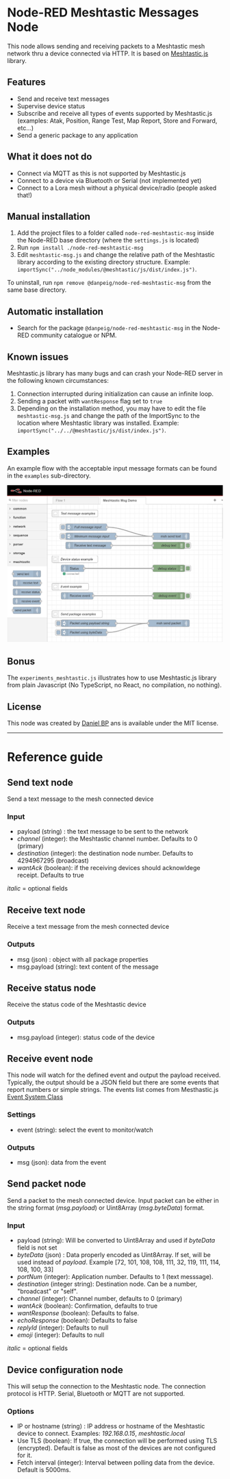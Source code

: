 # Node-RED Meshtastic Messages Node

This node allows sending and receiving packets to a Meshtastic mesh network thru a device connected via HTTP. It is based on [Meshtastic.js](https://js.meshtastic.org/) library.

## Features
- Send and receive text messages
- Supervise device status
- Subscribe and receive all types of events supported by Meshtastic.js (examples: Atak, Position, Range Test, Map Report, Store and Forward, etc...)
- Send a generic package to any application

## What it does not do
- Connect via MQTT as this is not supported by Meshtastic.js
- Connect to a device via Bluetooth or Serial (not implemented yet)
- Connect to a Lora mesh without a physical device/radio (people asked that!)

## Manual installation
1. Add the project files to a folder called `node-red-meshtastic-msg` inside the Node-RED base directory (where the `settings.js` is located)
2. Run `npm install ./node-red-meshtastic-msg`
3. Edit `meshtastic-msg.js` and change the relative path of the Meshtastic library according to the existing directory structure. Example: `importSync("../node_modules/@meshtastic/js/dist/index.js")`.

To uninstall, run `npm remove @danpeig/node-red-meshtastic-msg` from the same base directory.

## Automatic installation
- Search for the package `@danpeig/node-red-meshtastic-msg` in the Node-RED community catalogue or NPM.

## Known issues
Meshtastic.js library has many bugs and can crash your Node-RED server in the following known circumstances:
1. Connection interrupted during initialization can cause an infinite loop.
2. Sending a packet with `wantResponse` flag set to `true`
3. Depending on the installation method, you may have to edit the file `meshtastic-msg.js` and change the path of the ImportSync to the location where Meshtastic library was installed. Example: `importSync("../../@meshtastic/js/dist/index.js")`.

## Examples
An example flow with the acceptable input message formats can be found in the `examples` sub-directory.

![Example flow](resources/flow_example.png "Example flow")

## Bonus
The `experiments_meshtastic.js` illustrates how to use Meshtastic.js library from plain Javascript (No TypeScript, no React, no compilation, no nothing).

## License
This node was created by [Daniel BP](http://www.danbp.org) ans is available under the MIT license.

----
# Reference guide

## Send text node
Send a text message to the mesh connected device

### Input
- payload (string) :  the text message to be sent to the network
- *channel* (integer):  the Meshtastic channel number. Defaults to 0 (primary)
- *destination* (integer):  the destination node number. Defaults to 4294967295 (broadcast)
- *wantAck* (boolean):  if the receiving devices should acknowldege receipt. Defaults to true

*italic* = optional fields

## Receive text node
Receive a text message from the mesh connected device

### Outputs
- msg (json) : object with all package properties
- msg.payload (string): text content of the message 

## Receive status node
Receive the status code of the Meshtastic device
    
### Outputs
    
- msg.payload (integer): status code of the device

## Receive event node
This node will watch for the defined event and output the payload received.
Typically, the output should be a JSON field but there are some events that report numbers or simple strings.
The events list comes from Mesthastic.js [Event System Class](https://js.meshtastic.org/classes/Utils.EventSystem.html)

### Settings
- event (string): select the event to monitor/watch

### Outputs
- msg (json): data from the event

## Send packet node
Send a packet to the mesh connected device.
Input packet can be either in the string format (*msg.payload*) or Uint8Array (*msg.byteData*) format.

### Input

- payload (string): Will be converted to Uint8Array and used if *byteData* field is not set
- *byteData* (json) : Data properly encoded as Uint8Array. If set, will be used instead of *payload*. Example [72, 101, 108, 108, 111, 32, 119, 111, 114, 108, 100, 33]
- *portNum* (integer): Application number. Defaults to 1 (text messsage).
- *destination* (integer string): Destination node. Can be a number, "broadcast" or "self".
- *channel* (integer): Channel number, defaults to 0 (primary)
- *wantAck* (boolean):  Confirmation, defaults to true
- *wantResponse* (boolean): Defaults to false.
- *echoResponse* (boolean): Defaults to false
- *replyId* (integer): Defaults to null
- *emoji* (integer): Defaults to null

*italic* = optional fields

## Device configuration node
This will setup the connection to the Meshtastic node.
The connection protocol is HTTP. Serial, Bluetooth or MQTT are not supported.

### Options
* IP or hostname (string) : IP address or hostname of the Meshtastic device to connect. Examples: *192.168.0.15*, *meshtastic.local*
* Use TLS (boolean): If true, the connection will be performed using TLS (encrypted). Default is false as most of the devices are not configured for it. 
* Fetch interval (integer): Interval between polling data from the device. Default is 5000ms.